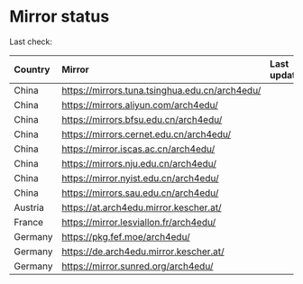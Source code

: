 <script src="./time.js"></script>
# Mirror status
Last check: <script type="text/javascript">localize(1741459199.6596763);</script>

|Country|Mirror|Last update|
|:------|:-----|:----------|
|China|https://mirrors.tuna.tsinghua.edu.cn/arch4edu/|<script type="text/javascript">localize(1741027189);</script>|
|China|https://mirrors.aliyun.com/arch4edu/|<script type="text/javascript">localize(1741027189);</script>|
|China|https://mirrors.bfsu.edu.cn/arch4edu/|<script type="text/javascript">localize(1741027189);</script>|
|China|https://mirrors.cernet.edu.cn/arch4edu/|<script type="text/javascript">localize(1741027189);</script>|
|China|https://mirror.iscas.ac.cn/arch4edu/|<script type="text/javascript">localize(1741027189);</script>|
|China|https://mirrors.nju.edu.cn/arch4edu/|<script type="text/javascript">localize(1741027189);</script>|
|China|https://mirror.nyist.edu.cn/arch4edu/|<script type="text/javascript">localize(1741027189);</script>|
|China|https://mirrors.sau.edu.cn/arch4edu/|<script type="text/javascript">localize(1731653531);</script>|
|Austria|https://at.arch4edu.mirror.kescher.at/|<script type="text/javascript">localize(1741027189);</script>|
|France|https://mirror.lesviallon.fr/arch4edu/|<script type="text/javascript">localize(1741027189);</script>|
|Germany|https://pkg.fef.moe/arch4edu/|<script type="text/javascript">localize(1741027189);</script>|
|Germany|https://de.arch4edu.mirror.kescher.at/|<script type="text/javascript">localize(1741027189);</script>|
|Germany|https://mirror.sunred.org/arch4edu/|<script type="text/javascript">localize(1741027189);</script>|

<script src="./tablefilter/tablefilter.js"></script>
<script src="./table.js"></script>